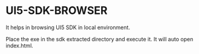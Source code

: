 # UI5-SDK-BROWSER

It helps in browsing UI5 SDK in local environment.

Place the exe in the sdk extracted directory and execute it. It will auto open index.html.